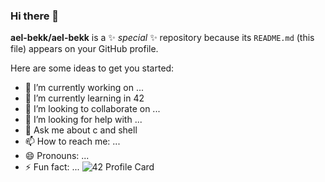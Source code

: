 ### Hi there 👋


**ael-bekk/ael-bekk** is a ✨ _special_ ✨ repository because its `README.md` (this file) appears on your GitHub profile.

Here are some ideas to get you started:

- 🔭 I’m currently working on ...
- 🌱 I’m currently learning in 42
- 👯 I’m looking to collaborate on ...
- 🤔 I’m looking for help with ...
- 💬 Ask me about c and shell
- 📫 How to reach me: ...
- 😄 Pronouns: ...
- ⚡ Fun fact: ...
![42 Profile Card](https://1337-readme.vercel.app/api/profile?cursus=42cursus&dark=true&email=hide&login=ael-bekk)
